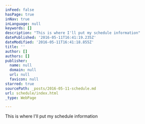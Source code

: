 ```yaml
---
inFeed: false
hasPage: true
inNav: true
inLanguage: null
keywords: []
description: "This is where I'll put my schedule information"
datePublished: '2016-05-11T16:41:19.235Z'
dateModified: '2016-05-11T16:41:18.855Z'
title: ''
author: []
authors: []
publisher:
  name: null
  domain: null
  url: null
  favicon: null
starred: true
sourcePath: _posts/2016-05-11-schedule.md
url: schedule/index.html
_type: WebPage

---
```

This is where I'll put my schedule information